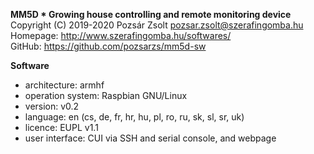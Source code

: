 **MM5D * Growing house controlling and remote monitoring device**  
Copyright (C) 2019-2020 Pozsár Zsolt <pozsar.zsolt@szerafingomba.hu>  
Homepage: <http://www.szerafingomba.hu/softwares/>  
GitHub: <https://github.com/pozsarzs/mm5d-sw>

**Software**

 - architecture:       armhf
 - operation system:   Raspbian GNU/Linux
 - version:            v0.2
 - language:           en (cs, de, fr, hr, hu, pl, ro, ru, sk, sl, sr, uk)
 - licence:            EUPL v1.1
 - user interface:     CUI via SSH and serial console, and webpage
